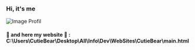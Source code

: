 ### Hi, it's me

![Image Profil](https://cdn.discordapp.com/attachments/1171849441309905039/1194997627721363466/808050586658275408.webp)


#### 👾 and here my website 👾 : C:\Users\CutieBear\Desktop\All\Info\Dev\WebSites\CutieBear\main.html
